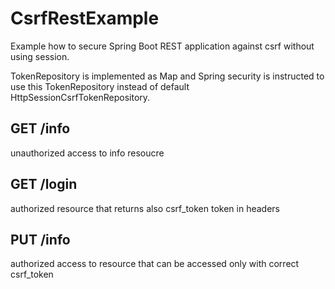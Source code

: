 CsrfRestExample
===============
Example how to secure Spring Boot REST application against csrf without using session.

TokenRepository is implemented as Map and Spring security is instructed to use this TokenRepository
 instead of default HttpSessionCsrfTokenRepository.

GET /info
---------
unauthorized access to info resoucre

GET /login
----------
authorized resource that returns also csrf_token token in headers

PUT /info
---------
authorized access to resource that can be accessed only with correct csrf_token